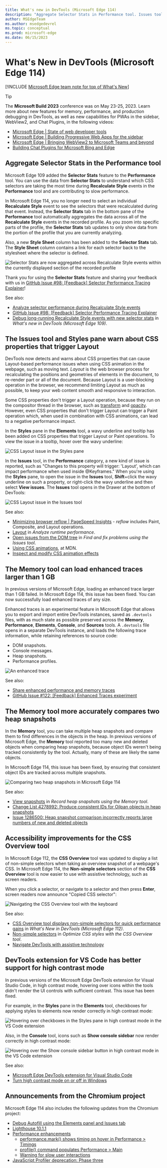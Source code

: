 ```yaml
---
title: What's new in DevTools (Microsoft Edge 114)
description: "Aggregate Selector Stats in Performance tool. Issues tool warns when CSS properties trigger Layout. Memory tool loads enhanced traces larger than 1 GB. Memory tool accurately compares heap snapshots. CSS Overview accessibility improvements. Debugging Microsoft Edge in VS Code supports high contrast. And more."
author: MSEdgeTeam
ms.author: msedgedevrel
ms.topic: conceptual
ms.prod: microsoft-edge
ms.date: 06/15/2023
---
```

# What's New in DevTools (Microsoft Edge 114)

[!INCLUDE [Microsoft Edge team note for top of What's New](../../includes/edge-whats-new-note.md)]

> [!TIP]
> The **Microsoft Build 2023** conference was on May 23-25, 2023.  Learn more about new features for memory, performance, and production debugging in DevTools, as well as new capabilities for PWAs in the sidebar, WebView2, and Chat Plugins, in the following videos:
> * [Microsoft Edge | State of web developer tools](https://www.youtube.com/watch?v=yDFmQNu3TSg&list=PL4z1-7pjJU6zJT3PBQ4mTbNg2wtX7Lt52)
> * [Microsoft Edge | Building Progressive Web Apps for the sidebar](https://www.youtube.com/watch?v=9u8lRzRUayw&list=PL4z1-7pjJU6zJT3PBQ4mTbNg2wtX7Lt52)
> * [Microsoft Edge | Bringing WebView2 to Microsoft Teams and beyond](https://www.youtube.com/watch?v=s3tDUvaoCP4&list=PL4z1-7pjJU6zJT3PBQ4mTbNg2wtX7Lt52)
> * [Building Chat Plugins for Microsoft Bing and Edge](https://www.youtube.com/watch?v=Q-5M7EYjl6U&list=PL4z1-7pjJU6zJT3PBQ4mTbNg2wtX7Lt52)


<!-- ====================================================================== -->
## Aggregate Selector Stats in the Performance tool

<!-- Subtitle: Instead of selecting individual Recalculate Style events when recording a profile, the Selector Stats tab now aggregates data across all Recalculate Style events-->

Microsoft Edge 109 added the **Selector Stats** feature to the **Performance** tool.  You can use the data from **Selector Stats** to understand which CSS selectors are taking the most time during **Recalculate Style** events in the **Performance** tool and are contributing to slow performance.

In Microsoft Edge 114, you no longer need to select an individual **Recalculate Style** event to see the selectors that were recalculated during that event.  Instead, the **Selector Stats** tab in the bottom pane of the **Performance** tool automatically aggregates the data across all of the **Recalculate Style** events in the recorded profile.  As you zoom into specific parts of the profile, the **Selector Stats** tab updates to only show data from the portion of the profile that you are currently analyzing.

Also, a new **Style Sheet** column has been added to the **Selector Stats** tab.  The **Style Sheet** column contains a link for each selector back to the stylesheet where the selector is defined.

![Selector Stats are now aggregated across Recalculate Style events within the currently displayed section of the recorded profile](./devtools-114-images/aggregate-selector-stats.png)

Thank you for using the **Selector Stats** feature and sharing your feedback with us in [GitHub Issue #98: \[Feedback\] Selector Performance Tracing Explainer](https://github.com/MicrosoftEdge/DevTools/issues/98)!

See also:
* [Analyze selector performance during Recalculate Style events](../../../evaluate-performance/selector-stats.md)
* [GitHub Issue #98: \[Feedback\] Selector Performance Tracing Explainer](https://github.com/MicrosoftEdge/DevTools/issues/98)
* [Debug long-running Recalculate Style events with new selector stats](../01/devtools-109.md#debug-long-running-recalculate-style-events-with-new-selector-stats) in _What's new in DevTools (Microsoft Edge 109)_.


<!-- ====================================================================== -->
## The Issues tool and Styles pane warn about CSS properties that trigger Layout

<!-- Subtitle: The Styles pane shows a wavy underline on CSS properties that trigger Layout, and the Issues tool warns about such properties. This warning helps limit re-calculating positions and geometries of elements, to avoid blocking user interaction. -->

DevTools now detects and warns about CSS properties that can cause Layout-based performance issues when using CSS animation in the webpage, such as moving text.  _Layout_ is the web browser process for recalculating the positions and geometries of elements in the document, to re-render part or all of the document.  Because Layout is a user-blocking operation in the browser, we recommend limiting Layout as much as possible, to keep your web content smooth and responsive to interaction.

Some CSS properties don't trigger a Layout operation, because they run on the compositor thread in the browser, such as [transform](https://developer.mozilla.org/docs/Web/CSS/transform) and [opacity](https://developer.mozilla.org/docs/Web/CSS/opacity).  However, even CSS properties that don't trigger Layout can trigger a Paint operation which, when used in combination with CSS animations, can lead to a negative performance impact.

In the **Styles** pane in the **Elements** tool, a wavy underline and tooltip has been added on CSS properties that trigger Layout or Paint operations.  To view the issue in a tooltip, hover over the wavy underline:

![CSS Layout issue in the Styles pane](./devtools-114-images/css-reflow-issue-styles-pane.png)

In the **Issues** tool, in the **Performance** category, a new kind of issue is reported, such as "Changes to this property will trigger: 'Layout', which can impact performance when used inside @Keyframes."  When you're using the **Styles** pane, to open the issue in the **Issues** tool, **Shift**+click the wavy underline on such a property, or right-click the wavy underline and then select **View issues**.  The **Issues** tool opens in the Drawer at the bottom of DevTools:

![CSS Layout issue in the Issues tool](./devtools-114-images/css-reflow-issue-issues-tool.png)

See also:
* [Minimizing browser reflow | PageSpeed Insights](https://developers.google.com/speed/docs/insights/browser-reflow) - _reflow_ includes Paint, Composite, and Layout operations.
* [Layout](../../../rendering-tools/index.md#layout) in _Analyze runtime performance_.
* [Open issues from the DOM tree](../../../issues/index.md#open-issues-from-the-dom-tree) in _Find and fix problems using the Issues tool_.
* [Using CSS animations](https://developer.mozilla.org/docs/Web/CSS/CSS_Animations/Using_CSS_animations), at MDN.
* [Inspect and modify CSS animation effects](../../../inspect-styles/animations.md)


<!-- ====================================================================== -->
## The Memory tool can load enhanced traces larger than 1 GB

<!-- Subtitle: In previous versions of Microsoft Edge, loading enhanced traces larger than 1 GB produced an error. In Microsoft Edge 114, this issue has been fixed. -->

In previous versions of Microsoft Edge, loading an enhanced trace larger than 1 GB failed.  In Microsoft Edge 114, this issue has been fixed.  You can now successfully load enhanced traces of any size.

Enhanced traces is an experimental feature in Microsoft Edge that allows you to export and import entire DevTools instances, saved as `.devtools` files, with as much state as possible preserved across the **Memory**, **Performance**, **Elements**, **Console**, and **Sources** tools.  A `.devtools` file opens in a separate DevTools instance, and loads the following trace information, while retaining references to source code:
* DOM snapshots.
* Console messages.
* Heap snapshots.
* Performance profiles.

![An enhanced trace](./devtools-114-images/enhanced-trace-1gb.png)

See also:
* [Share enhanced performance and memory traces](../../../experimental-features/share-traces.md)
* [GitHub Issue #122: \[Feedback\] Enhanced Traces experiment](https://github.com/MicrosoftEdge/DevTools/issues/122)


<!-- ====================================================================== -->
## The Memory tool more accurately compares two heap snapshots

<!-- Subtitle: In previous versions of Microsoft Edge, the Memory tool incorrectly reported lots of new and deleted objects when comparing two heap snapshots. This issue has now been fixed.-->

In the **Memory** tool, you can take multiple heap snapshots and compare them to find differences in the objects in the heap.  In previous versions of Microsoft Edge, the **Memory** tool reported too many new and deleted objects when comparing heap snapshots, because object IDs weren't being tracked consistently by the tool.  Actually, many of these are likely the same objects.

In Microsoft Edge 114, this issue has been fixed, by ensuring that consistent object IDs are tracked across multiple snapshots.

![Comparing two heap snapshots in Microsoft Edge 114](./devtools-114-images/snapshot-comparison-114.png)

See also:
* [View snapshots](../../../memory-problems/heap-snapshots.md#view-snapshots) in _Record heap snapshots using the Memory tool_.
* [Change List 4278992: Produce consistent IDs for Oilpan objects in heap snapshots](https://chromium-review.googlesource.com/c/v8/v8/+/4278992)
* [Issue 1286500: Heap snapshot comparison incorrectly reports large numbers of new and deleted objects](https://bugs.chromium.org/p/chromium/issues/detail?id=1286500)


<!-- ====================================================================== -->
## Accessibility improvements for the CSS Overview tool

<!-- Subtitle: The CSS Overview tool is now easier to use with assistive technology such as screen readers. -->

In Microsoft Edge 112, the **CSS Overview** tool was updated to display a list of non-simple selectors when taking an overview snapshot of a webpage's CSS.  In Microsoft Edge 114, the **Non-simple selectors** section of the **CSS Overview** tool is now easier to use with assistive technology, such as screen readers.

When you click a selector, or navigate to a selector and then press **Enter**, screen readers now announce "Copied CSS selector":

![Navigating the CSS Overview tool with the keyboard](./devtools-114-images/non-simple-selectors-css-overview-a11y.png)

See also:
* [CSS Overview tool displays non-simple selectors for quick performance gains](../04/devtools-112.md#css-overview-tool-displays-non-simple-selectors-for-quick-performance-gains) in _What's New in DevTools (Microsoft Edge 112)_.
* [Non-simple selectors](../../../css/css-overview-tool.md#non-simple-selectors) in _Optimize CSS styles with the CSS Overview tool_.
* [Navigate DevTools with assistive technology](../../../accessibility/navigation.md)


<!-- ====================================================================== -->
## DevTools extension for VS Code has better support for high contrast mode

<!-- Subtitle: Hovering over icons in high contrast mode in the VS Code extension now renders with sufficient contrast. -->

In previous versions of the Microsoft Edge DevTools extension for Visual Studio Code, in high contrast mode, hovering over icons within the tools didn't render the UI controls with sufficient contrast.  This issue has been fixed.

For example, in the **Styles** pane in the **Elements** tool, checkboxes for applying styles to elements now render correctly in high contrast mode:

![Hovering over checkboxes in the Styles pane in high contrast mode in the VS Code extension](./devtools-114-images/vs-code-hc-mode-styles-pane.png)

Also, in the **Console** tool, icons such as **Show console sidebar** now render correctly in high contrast mode:

![Hovering over the Show console sidebar button in high contrast mode in the VS Code extension](./devtools-114-images/vs-code-hc-mode-console-tool.png)

See also:
* [Microsoft Edge DevTools extension for Visual Studio Code](../../../../visual-studio-code/microsoft-edge-devtools-extension.md)
* [Turn high contrast mode on or off in Windows](https://support.microsoft.com/windows/turn-high-contrast-mode-on-or-off-in-windows-909e9d89-a0f9-a3a9-b993-7a6dcee85025)


<!-- ====================================================================== -->
## Announcements from the Chromium project

Microsoft Edge 114 also includes the following updates from the Chromium project:

* [Debug Autofill using the Elements panel and Issues tab](https://developer.chrome.com/blog/new-in-devtools-114/#autofill)
* [Lighthouse 10.1.1](https://developer.chrome.com/blog/new-in-devtools-114/#lighthouse)
* [Performance enhancements](https://developer.chrome.com/blog/new-in-devtools-114/#performance)
   * [performance.mark() shows timing on hover in Performance > Timings](https://developer.chrome.com/blog/new-in-devtools-114/#mark)
   * [profile() command populates Performance > Main](https://developer.chrome.com/blog/new-in-devtools-114/#profile)
   * [Warning for slow user interactions](https://developer.chrome.com/blog/new-in-devtools-114/#slow-interaction-warning)
* [JavaScript Profiler deprecation: Phase three](https://developer.chrome.com/blog/new-in-devtools-114/#js-profiler)

<!-- ====================================================================== -->
<!-- uncomment if content is copied from developer.chrome.com to this page -->

<!-- > [!NOTE]
> Portions of this page are modifications based on work created and [shared by Google](https://developers.google.com/terms/site-policies) and used according to terms described in the [Creative Commons Attribution 4.0 International License](https://creativecommons.org/licenses/by/4.0).
> The original page for announcements from the Chromium project is [What's New in DevTools (Chrome 114)](https://developer.chrome.com/blog/new-in-devtools-114) and is authored by [Jecelyn Yeen](https://developers.google.com/web/resources/contributors#jecelynyeen) (Developer advocate working on Chrome DevTools at Google). -->


<!-- ====================================================================== -->
<!-- uncomment if content is copied from developer.chrome.com to this page -->

<!-- [![Creative Commons License](../../../../media/cc-logo/88x31.png)](https://creativecommons.org/licenses/by/4.0)
This work is licensed under a [Creative Commons Attribution 4.0 International License](https://creativecommons.org/licenses/by/4.0). -->
